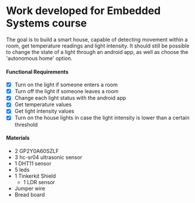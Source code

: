 # Work developed for Embedded Systems course

The goal is to build a smart house, capable of detecting movement within a room, get temperature readings and light intensity.
It should still be possible to change the state of a light through an android app, as well as choose the 'autonomous home' option.

#### Functional Requirements
- [x] Turn on the light if someone enters a room
- [x] Turn off the light if someone leaves a room
- [x] Change each light status with the android app
- [x] Get temperature values
- [x] Get light intensity values
- [x] Turn on the house lights in case the light intensity is lower than a certain threshold

#### Materials
* 2 GP2Y0A60SZLF
* 3 hc-sr04 ultrasonic sensor
* 1 DHT11 sensor
* 5 leds
* 1 Tinkerkit Shield
  * 1 LDR sensor
* Jumper wire
* Bread board
